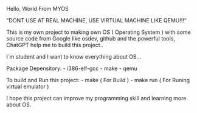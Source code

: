 Hello, World From MYOS

"DONT USE AT REAL MACHINE, USE VIRTUAL MACHINE LIKE QEMU!!!"

This is my own project to making own OS ( Operating System ) with some source code from Google like osdev, github and the powerful tools, ChatGPT help me to build this project..

I`m student and I want to know everything about OS...

Package Depensitory:
    - i386-elf-gcc
    - make
    - qemu

To build and Run this project:
    - make ( For Build )
    - make run ( For Runing virtual emulator )

I hope this project can improve my programming skill and learning more about OS.


